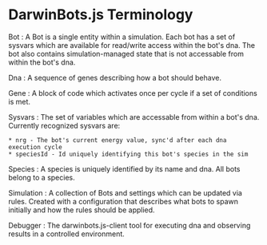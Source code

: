 # DarwinBots.js Terminology

Bot
  : A Bot is a single entity within a simulation. Each bot has a set of sysvars
    which are available for read/write access within the bot's dna. The bot also
    contains simulation-managed state that is not accessable from within the bot's
    dna.

Dna
  : A sequence of genes describing how a bot should behave.

Gene
  : A block of code which activates once per cycle if a set of conditions is met.

Sysvars
  : The set of variables which are accessable from within a bot's dna. Currently
    recognized sysvars are:

    * nrg - The bot's current energy value, sync'd after each dna execution cycle
    * speciesId - Id uniquely identifying this bot's species in the sim

Species
  : A species is uniquely identified by its name and dna. All bots belong to a
    species.

Simulation
  : A collection of Bots and settings which can be updated via rules. Created
    with a configuration that describes what bots to spawn initially and how
    the rules should be applied.

Debugger
  : The darwinbots.js-client tool for executing dna and observing results in a
    controlled environment.
